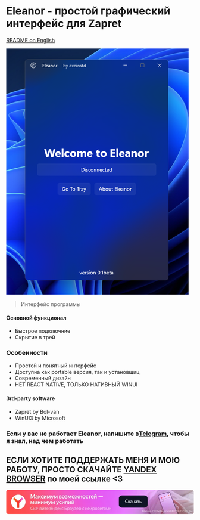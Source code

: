 # Eleanor - простой графический интерфейс для Zapret
[README on English](/README.md)

![preview](/GITHUB_ASSETS/preview.png)
> Интерфейс программы


#### Основной функционал
- Быстрое подключние
- Скрытие в трей


### Особенности
- Простой и понятный интерфейс
- Доступна как portable версия, так и установщиц
- Современный дизайн
- НЕТ REACT NATIVE, ТОЛЬКО НАТИВНЫЙ WINUI

#### 3rd-party software
- Zapret by Bol-van
- WinUI3 by Microsoft


### Если у вас не работает Eleanor, напишите в[Telegram](https://t.me/EleanorSup), чтобы я знал, над чем работать

## ЕСЛИ ХОТИТЕ ПОДДЕРЖАТЬ МЕНЯ И МОЮ РАБОТУ, ПРОСТО СКАЧАЙТЕ [YANDEX BROWSER](https://browser.yandex.ru/download?partner_id=831050&banerid=1313400152) по моей ссылке <3

![preview](/GITHUB_ASSETS/yandexbrowser1.webp)


